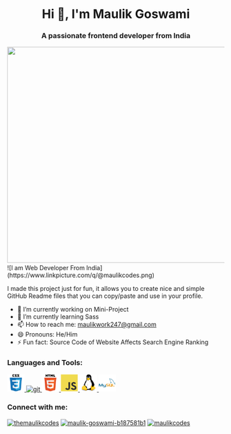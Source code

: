 <h1 align="center">Hi 👋, I'm Maulik Goswami</h1>
<h3 align="center">A passionate frontend developer from India</h3>

<img src="https://www.linkpicture.com/q/@maulikcodes.png" alt="" width="1500" height="500"/>
![I am Web Developer From India](https://www.linkpicture.com/q/@maulikcodes.png)

I made this project just for fun, it allows you to create nice and simple GitHub Readme files that you can copy/paste and use in your profile.


- 🔭 I’m currently working on Mini-Project 
- 🌱 I’m currently learning Sass 
- 📫 How to reach me: maulikwork247@gmail.com 
- 😄 Pronouns: He/Him 
- ⚡ Fun fact: Source Code of Website Affects Search Engine Ranking 


<h3 align="left">Languages and Tools:</h3>
<p align="left"> <a href="https://www.w3schools.com/css/" target="_blank"> <img src="https://raw.githubusercontent.com/devicons/devicon/master/icons/css3/css3-original-wordmark.svg" alt="css3" width="40" height="40"/> </a> <a href="https://git-scm.com/" target="_blank"> <img src="https://www.vectorlogo.zone/logos/git-scm/git-scm-icon.svg" alt="git" width="40" height="40"/> </a> <a href="https://www.w3.org/html/" target="_blank"> <img src="https://raw.githubusercontent.com/devicons/devicon/master/icons/html5/html5-original-wordmark.svg" alt="html5" width="40" height="40"/> </a> <a href="https://developer.mozilla.org/en-US/docs/Web/JavaScript" target="_blank"> <img src="https://raw.githubusercontent.com/devicons/devicon/master/icons/javascript/javascript-original.svg" alt="javascript" width="40" height="40"/> </a> <a href="https://www.linux.org/" target="_blank"> <img src="https://raw.githubusercontent.com/devicons/devicon/master/icons/linux/linux-original.svg" alt="linux" width="40" height="40"/> </a> <a href="https://www.mysql.com/" target="_blank"> <img src="https://raw.githubusercontent.com/devicons/devicon/master/icons/mysql/mysql-original-wordmark.svg" alt="mysql" width="40" height="40"/> </a> </p>



<h3 align="left">Connect with me:</h3>
<p align="left">
<a href="https://twitter.com/themaulikcodes" target="blank"><img align="center" src="https://raw.githubusercontent.com/rahuldkjain/github-profile-readme-generator/master/src/images/icons/Social/twitter.svg" alt="themaulikcodes" height="30" width="40" /></a>
<a href="https://linkedin.com/in/maulik-goswami-b187581b1" target="blank"><img align="center" src="https://raw.githubusercontent.com/rahuldkjain/github-profile-readme-generator/master/src/images/icons/Social/linked-in-alt.svg" alt="maulik-goswami-b187581b1" height="30" width="40" /></a>
<a href="https://instagram.com/maulikcodes" target="blank"><img align="center" src="https://raw.githubusercontent.com/rahuldkjain/github-profile-readme-generator/master/src/images/icons/Social/instagram.svg" alt="maulikcodes" height="30" width="40" /></a>
</p>

